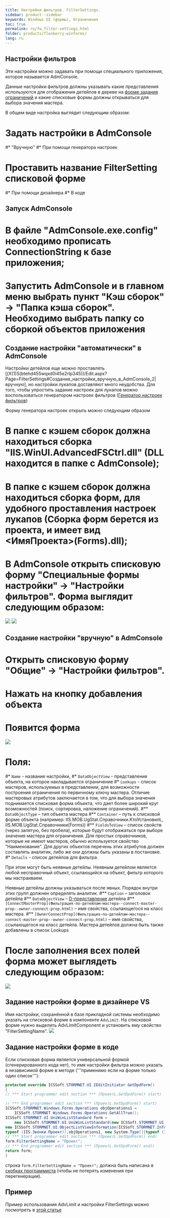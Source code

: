 ```yaml
---
title: Настройки фильтров. FilterSettings.
sidebar: product--sidebar
keywords: Windows UI (формы), Ограничения
toc: true
permalink: ru/fw_filter-settings.html
folder: products/flexberry-winforms/
lang: ru
---
```


## Настройки фильтров

Эти настройки можно задавать при помощи специального приложения, которое называется AdmConsole.

Данные настройки фильтров должны указывать какие представления используются для отображения детейлов в дереве на [форме задания ограничений](limit-editor-simple-view.html) и какие списковые формы должны открываться для выбора значения мастера.



В общем виде настройка выглядит следующим образом:
# Задать настройки в AdmConsole
#* "Вручную"
#* При помощи генератора настроек
# Проставить название FilterSetting списковой форме
#* При помощи дизайнера
#* В коде

## Запуск AdmConsole
# В файле "AdmConsole.exe.config" необходимо прописать ConnectionString к базе приложения;
# Запустить AdmConsole и в главном меню выбрать пункт "Кэш сборок" -> "Папка кэша сборок". Необходимо выбрать папку со сборкой объектов приложения

## Создание настройки "автоматически" в AdmConsole
Настройки детейлов еще можно проставлять [(X(1)S(btehd455wqxd0i45e2rlp345))/Edit.aspx?Page=FilterSettings#Создание_настройки_вручную_в_AdmConsole_2|вручную], но настройки лукапов доставляют много неудобства. Для того, чтобы упростить задание настроек для лукапов можно воспользоваться генератором настроек фильтров ([Генератор настроек фильтров](прикладные-системы_Генератор-настроек-фильтров.html))


Форму генератора настроек открыть можно следующим образом
# В папке с кэшем сборок должна находиться сборка "IIS.WinUI.AdvancedFSCtrl.dll" (DLL находится в папке с AdmConsole);
# В папке с кэшем сборок должна находиться сборка форм, для удобного проставления настроек лукапов (Сборка форм берется из проекта, и имеет вид <ИмяПроекта>(Forms).dll);
# В AdmConsole открыть списковую форму "Специальные формы настройки" -> "Настройки фильтров". Форма выглядит следующим образом:
![](/images/pages/products/flexberry-winforms/subsystems/limits/filtersettings_generated1.jpg)
![](/images/pages/products/flexberry-winforms/subsystems/limits/filtersettings_generated2.jpg)

## Создание настройки "вручную" в AdmConsole
# Открыть списковую форму "Общие" -> "Настройки фильтров".
# Нажать на кнопку добавления объекта
# Появится форма
![](/images/pages/products/flexberry-winforms/subsystems/limits/filtersettings_before.jpg)
# Поля: 
#* `Name` - название настройки, 
#* `DataObjectView` - представление объекта, на которое накладывается ограничение
#* `Lookups` - список мастеров, иcпользуемых в представлении, для возможности построения ограничения по первичному ключу мастера. Отличие мастеровых атрибутов заключается в том, что для выбора значения поднимается списковая форма объекта, что дает более широкий круг возможностей (поиск, сортировка, наложение ограничений).
#** `DataObjectType` – тип объекта мастера
#** `Container` – путь к списковой форме объекта (например: IIS.MOB.UgStat.Справочники.КтоУстановилL, IIS.MOB.UgStat.Справочники(Forms))
#** `FieldsToView` – список свойств (через запятую, без пробела), которые будут отображаться при выборе значения мастера  для ограничения. Для простых справочников, которые не имеют мастеров, обычно используется свойство “Наименование”. Для других объектов перечень этих атрибутов должен составлять аналитик, либо же они должны быть указаны в постановке.
#* `Details` - список детейлов для фильтра.

При этом могут быть неявные детейлы. Неявным детейлом является любой несправочный объект, ссылающийся на объект, фильтр которого мы настраиваем.

Неявные детейлы должны указываться после явных. Порядок внутри этих групп должнен определять аналитик.
#** `Caption` – заголовок детейла
#** `DataObjectView` – [D-представление](d-view.html) детейла
#** `[ConnectMasterProp](Фильтрация-по-детейлам-мастера--connect-master-prop--owner-connect-prop.html)` – имя свойства, ссылающегося на класс мастера.
#** `[OwnerConnectProp](Фильтрация-по-детейлам-мастера--connect-master-prop--owner-connect-prop.html)` – имя свойства, ссылающегося на класс детейла.
Мастера детейлов должна быть также добавлены в список Lookups 
# После заполнения всех полей форма может выглядеть следующим образом:
![](/images/pages/products/flexberry-winforms/subsystems/limits/filtersettings_after.jpg)


## Задание настройки форме в дизайнере VS
Имя настройки, сохранённой в базе прикладной системы необходимо указать на списковой форме в компоненте `AdvLimit`. 
На списковой форме нужно выделить AdvLimitComponent и установить ему свойство "FilterSettingName".
![](/images/pages/products/flexberry-winforms/subsystems/limits/filtersettings_vs.jpg)

## Задание настройки форме в коде
Если списковая форма является универсальной формой (сгенерированного кода нет), то имя настройки фильтра можно указать в независимой форме в методе ('''применимо если на форме только один список'''): 
```cs
protected override ICSSoft.STORMNET.UI.IEditInitiator GetDpdForm()
{
// *** Start programmer edit section *** (ПроектL.GetDpdForm() start)

// *** End programmer edit section *** (ПроектL.GetDpdForm() start)
ICSSoft.STORMNET.Windows.Forms.Operations objOperations1 =
	ICSSoft.STORMNET.Windows.Forms.Operations.GetAllTrue();
ICSSoft.STORMNET.UI.UniWinListStandard form =
	new ICSSoft.STORMNET.UI.UniWinListStandard(new ICSSoft.STORMNET.UI.ObjectListViewInformation[]{
new ICSSoft.STORMNET.UI.ObjectListViewInformation(ICSSoft.STORMNET.Information.GetView("ПроектL",
typeof (IIS.Звонки.Проект)),objOperations1, new System.Type[]{typeof (IIS.Звонки.Проект)}, null)}, "Проекты");
// *** Start programmer edit section *** (ПроектL.GetDpdForm() end)
form.FilterSettingName = "Проект";
// *** End programmer edit section *** (ПроектL.GetDpdForm() end))
return form;
}
```

строка `form.FilterSettingName = "Проект";` должна быть написана в [скобках программиста](programmer-brackets.html) (чтобы не потерять изменения при перегенерации).

## Пример

Пример использования AdvLimit и настройки FilterSettings можно посмотреть в [этой статье](filter-example.html)

